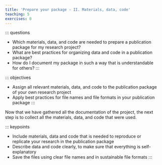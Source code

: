 ```yaml
---
title: 'Prepare your package - II. Materials, data, code'
teaching: 5
exercises: 0
---
```


::: questions
-   Which materials, data, and code are needed to prepare a publication package for my research project?
-   What are best practices for organizing data and code in a publication package?
-   How do I document my package in such a way that is understandable for others?
:::

::: objectives
-   Assign all relevant materials, data, and code to the publication package of your own research project
-   Apply best practices for file names and file formats in your publication package
:::

Now that we have gathered all the documentation of the project, the next step is to collect all the materials, data, and code that were used.


::: keypoints
-   Include materials, data and code that is needed to reproduce or replicate your research in the publication package 
-   Describe data and code clearly, to make sure that everything is self-explanatory
-   Save the files using clear file names and in sustainable file formats
:::
